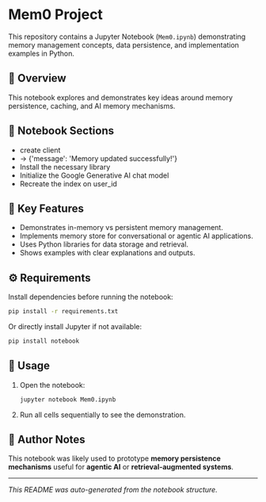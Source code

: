 # Mem0 Project

This repository contains a Jupyter Notebook (`Mem0.ipynb`) demonstrating memory management concepts, data persistence, and implementation examples in Python.

## 📘 Overview

This notebook explores and demonstrates key ideas around memory persistence, caching, and AI memory mechanisms.

## 📂 Notebook Sections
- create client
- → {'message': 'Memory updated successfully!'}
- Install the necessary library
- Initialize the Google Generative AI chat model
- Recreate the index on user_id

## 🧠 Key Features
- Demonstrates in-memory vs persistent memory management.
- Implements memory store for conversational or agentic AI applications.
- Uses Python libraries for data storage and retrieval.
- Shows examples with clear explanations and outputs.

## ⚙️ Requirements
Install dependencies before running the notebook:

```bash
pip install -r requirements.txt
```

Or directly install Jupyter if not available:

```bash
pip install notebook
```

## 🚀 Usage

1. Open the notebook:
   ```bash
   jupyter notebook Mem0.ipynb
   ```
2. Run all cells sequentially to see the demonstration.

## 🧩 Author Notes

This notebook was likely used to prototype **memory persistence mechanisms** useful for **agentic AI** or **retrieval-augmented systems**.

---
_This README was auto-generated from the notebook structure._
